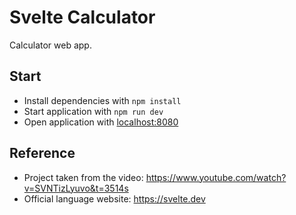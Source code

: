 # Svelte Calculator

Calculator web app.

## Start

  * Install dependencies with `npm install`
  * Start application with `npm run dev`
  * Open application with [localhost:8080](http://localhost:8080)

## Reference

  * Project taken from the video: https://www.youtube.com/watch?v=SVNTizLyuvo&t=3514s
  * Official language website: https://svelte.dev
